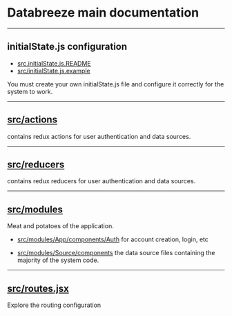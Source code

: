 # Databreeze main documentation

----
## initialState.js configuration

- [src.initialState.js.README](https://github.com/DataBreeze/dbz/blob/master/src/initialState.js.README.md)
- [src/initialState.js.example](https://github.com/DataBreeze/dbz/blob/master/src/initialState.js.example)

You must create your own initialState.js file and configure it correctly for the system to work.

----
## [src/actions](https://github.com/DataBreeze/dbz/tree/master/src/actions)
contains redux actions for user authentication and data sources.

----
## [src/reducers](https://github.com/DataBreeze/dbz/tree/master/src/reducers)
contains redux reducers for user authentication and data sources.

----
## [src/modules](https://github.com/DataBreeze/dbz/tree/master/src/modules)
Meat and potatoes of the application.

- [src/modules/App/components/Auth](https://github.com/DataBreeze/dbz/tree/master/src/modules/App/components/Auth) for account creation, login, etc

- [src/modules/Source/components](https://github.com/DataBreeze/dbz/tree/master/src/modules/Source/components) the data source files containing the majority of the system code.

----
## [src/routes.jsx](https://github.com/DataBreeze/dbz/blob/master/src/routes.jsx)
Explore the routing configuration
